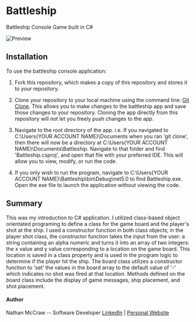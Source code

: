 # Battleship

Battleship Console Game built in C#

![Preview](https://user-images.githubusercontent.com/84479635/128300474-c565446a-7132-4487-b182-a4f5a88e06df.JPG)

## Installation

To use the battleship console application:

1.  Fork this repository, which makes a copy of this repository and stores it to your repository.

2.  Clone your repository to your local machine using the command line: [Git Clone](https://git-scm.com/docs/git-clone). This allows you to make changes to the battleship app and     save those changes to your repository.  Cloning the app directly from this repository will not let you freely push changes to the app.

3.  Navigate to the root directory of the app.  i.e. If you navigated to C:\Users\{YOUR ACCOUNT NAME}\Documents when you ran 'git clone', then there will now be a directory at         C:\Users\{YOUR ACCOUNT NAME}\Documents\Battleship.  Navigate to that folder and find 'Battleship.csproj', and open that file with your preferred IDE.  This will allow you to       view, modify, or run the code.

4.  If you only wish to run the program, navigate to C:\Users\{YOUR ACCOUNT NAME}\Battleship\bin\Debug\net5.0 to find Battleship.exe. Open the exe file to launch the application       without viewing the code.

## Summary

This was my introduction to C# application.  I utilized class-based object orientated programing to define a class for the game board and the player's shot at the ship.  I used a constructor function in both class objects; in the player shot class, the constructor function takes the input from the user: a string containing an alpha numeric and turns it into an array of two integers: the x value and y value corresponding to a location on the game board. This location is saved in a class property and is used in the program logic to determine if the player hit the ship.  The board class utilizes a constructor function to 'set' the values in the board array to the default value of '-' which indicates no shot was fired at that location. Methods defined on the board class include the display of game messages, ship placement, and shot placement.


#### Author
Nathan McCraw -- Software Developer [LinkedIn](https://www.linkedin.com/in/nathan-mccraw-5291535b/) | [Personal Website](https://www.nathanmccraw.com/)
